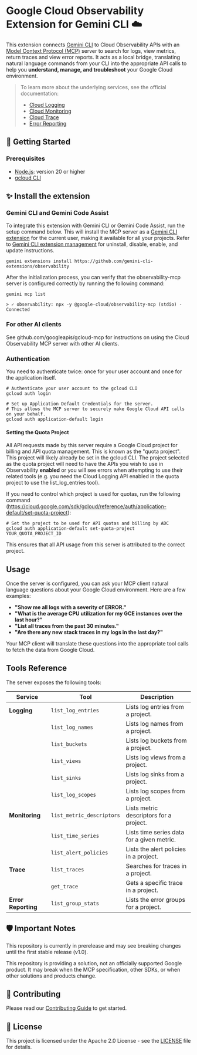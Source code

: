# Google Cloud Observability Extension for Gemini CLI ☁️

This extension connects [Gemini CLI](https://github.com/google-gemini/gemini-cli)
to Cloud Observability APIs with an 
[Model Context Protocol (MCP)](https://modelcontextprotocol.io/) server to 
search for logs, view metrics, return traces and view
error reports. It acts as a local bridge, translating natural language commands
from your CLI into the appropriate API calls to help you **understand, manage,
and troubleshoot** your Google Cloud environment.

> To learn more about the underlying services, see the official documentation:
>
> -   [Cloud Logging](https://cloud.google.com/logging/docs)
> -   [Cloud Monitoring](https://cloud.google.com/monitoring/docs)
> -   [Cloud Trace](https://cloud.google.com/trace/docs)
> -   [Error Reporting](https://cloud.google.com/error-reporting/docs)

## 🚀 Getting Started

### Prerequisites

-   [Node.js](https://docs.npmjs.com/downloading-and-installing-node-js-and-npm):
    version 20 or higher
-   [gcloud CLI](https://cloud.google.com/sdk/docs/install)

## ✨ Install the extension

### Gemini CLI and Gemini Code Assist

To integrate this extension with Gemini CLI or Gemini Code Assist, run the setup
command below. This will install the MCP server as a
[Gemini CLI extension](https://github.com/google-gemini/gemini-cli/blob/main/docs/extension.md)
for the current user, making it available for all your projects. Refer to 
[Gemini CLI extension management](https://github.com/google-gemini/gemini-cli/blob/main/docs/extension.md#extension-management)
for uninstall, disable, enable, and update instructions.

```shell
gemini extensions install https://github.com/gemini-cli-extensions/observability
```

After the initialization process, you can verify that the observability-mcp server is
configured correctly by running the following command:

```
gemini mcp list

> ✓ observability: npx -y @google-cloud/observability-mcp (stdio) - Connected
```

### For other AI clients

See github.com/googleapis/gcloud-mcp for instructions on using the Cloud Observability MCP
server with other AI clients.

### Authentication

You need to authenticate twice: once for your user account and once for the
application itself.

```shell
# Authenticate your user account to the gcloud CLI
gcloud auth login

# Set up Application Default Credentials for the server.
# This allows the MCP server to securely make Google Cloud API calls on your behalf.
gcloud auth application-default login
```

#### Setting the Quota Project

All API requests made by this server require a Google Cloud project for billing
and API quota management. This is known as the "quota project". This project
will likely already be set in the gcloud CLI. The project selected as the quota
project will need to have the APIs you wish to use in Observability **enabled**
or you will see errors when attempting to use their related tools (e.g. you need
the Cloud Logging API enabled in the quota project to use the list_log_entries
tool).

If you need to control which project is used for quotas, run the following
command
(https://cloud.google.com/sdk/gcloud/reference/auth/application-default/set-quota-project):

```shell
# Set the project to be used for API quotas and billing by ADC
gcloud auth application-default set-quota-project YOUR_QUOTA_PROJECT_ID
```

This ensures that all API usage from this server is attributed to the correct
project.

## Usage

Once the server is configured, you can ask your MCP client natural language
questions about your Google Cloud environment. Here are a few examples:

-   **"Show me all logs with a severity of ERROR."**
-   **"What is the average CPU utilization for my GCE instances over the last
    hour?"**
-   **"List all traces from the past 30 minutes."**
-   **"Are there any new stack traces in my logs in the last day?"**

Your MCP client will translate these questions into the appropriate tool calls
to fetch the data from Google Cloud.

## Tools Reference

The server exposes the following tools:

| Service             | Tool                      | Description                |
| ------------------- | ------------------------- | -------------------------- |
| **Logging**         | `list_log_entries`        | Lists log entries from a project. |
|                     | `list_log_names`          | Lists log names from a project. |
|                     | `list_buckets`            | Lists log buckets from a project. |
|                     | `list_views`              | Lists log views from a project. |
|                     | `list_sinks`              | Lists log sinks from a project. |
|                     | `list_log_scopes`         | Lists log scopes from a project. |
| **Monitoring**      | `list_metric_descriptors` | Lists metric descriptors for a project. |
|                     | `list_time_series`        | Lists time series data for a given metric. |
|                     | `list_alert_policies`     | Lists the alert policies in a project. |
| **Trace**           | `list_traces`             | Searches for traces in a project. |
|                     | `get_trace`               | Gets a specific trace in a project. |
| **Error Reporting** | `list_group_stats`        | Lists the error groups for a project. |

## 🛡️ Important Notes

This repository is currently in prerelease and may see breaking changes until
the first stable release (v1.0).

This repository is providing a solution, not an officially supported Google
product. It may break when the MCP specification, other SDKs, or when other
solutions and products change.

## 👥 Contributing

Please read our [Contributing Guide](../../CONTRIBUTING.md) to get started.

## 📝 License

This project is licensed under the Apache 2.0 License - see the
[LICENSE](../../LICENSE) file for details.
